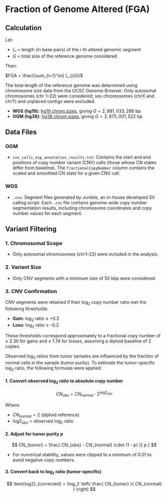 # Fraction of Genome Altered (FGA)

## Calculation

Let:

- $L_i$ = length (in base pairs) of the i-th altered genomic segment  
- $G$ = total size of the reference genome considered

Then:

$FGA = \frac{\sum_{i=1}^{n} L_i}{G}$

The total length of the reference genome was determined using chromosome size data from the UCSC Genome Browser. Only autosomal chromosomes (chr 1–22) were considered; sex chromosomes (chrX and chrY) and unplaced contigs were excluded.

- **WGS (hg19):** [hg19 chrom.sizes](http://hgdownload.soe.ucsc.edu/goldenPath/hg19/bigZips/hg19.chrom.sizes), giving $G = 2,881,033,286$ bp
- **OGM (hg38):** [hg38 chrom.sizes](http://hgdownload.soe.ucsc.edu/goldenPath/hg38/bigZips/hg38.chrom.sizes), giving $G = 2,875,001,522$ bp

## Data Files

### OGM

- `cnv_calls_exp_annotation_results.txt`: Contains the start and end positions of copy number variant (CNV) calls (those whose CN states differ from baseline). The `fractionalCopyNumber` column contains the scaled and smoothed CN state for a given CNV call.

### WGS

- `.cns`: Segment files generated by Jumble, an in-house developed SV calling script. Each `.cns` file contains genome-wide copy number segmentation results, including chromosome coordinates and copy number values for each segment.

## Variant Filtering

### 1. Chromosomal Scope

- Only autosomal chromosomes (chr1–22) were included in the analysis.

### 2. Variant Size

- Only CNV segments with a minimum size of 50 kbp were considered.

### 3. CNV Confirmation

CNV segments were retained if their log<sub>2</sub> copy number ratio met the following thresholds:

- **Gain:** log<sub>2</sub> ratio ≥ +0.2
- **Loss:** log<sub>2</sub> ratio ≤ –0.2

These thresholds correspond approximately to a fractional copy number of ≥ 2.30 for gains and ≤ 1.74 for losses, assuming a diploid baseline of 2 copies.

Observed log<sub>2</sub> ratios from tumor samples are influenced by the fraction of normal cells in the sample (tumor purity). To estimate the tumor-specific log<sub>2</sub> ratio, the following formulas were applied:

#### 1. Convert observed log<sub>2</sub> ratio to absolute copy number

$$
CN_{obs} = CN_{normal} \cdot 2^{\text{log2}_{obs}}
$$

Where:  

- $CN_{normal} = 2$ (diploid reference)  
- $\text{log2}_{obs}$ = observed log<sub>2</sub> ratio  

#### 2. Adjust for tumor purity $p$

$$
CN_{tumor} = \frac{ CN_{obs} - CN_{normal} \cdot (1 - p) }{ p }
$$

- For numerical stability, values were clipped to a minimum of 0.01 to avoid negative copy numbers.

#### 3. Convert back to log<sub>2</sub> ratio (tumor-specific)

$$
\text{log2}_{corrected} = \log_2 \left( \frac{ CN_{tumor} }{ CN_{normal} } \right)
$$
